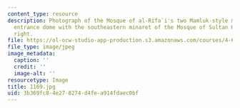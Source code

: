 ```yaml
---
content_type: resource
description: Photograph of the Mosque of al-Rifa`i's two Mamluk-style minarets and
  entrance dome with the southeastern minaret of the Mosque of Sultan Hasan to the
  right.
file: https://ol-ocw-studio-app-production.s3.amazonaws.com/courses/4-615-the-architecture-of-cairo-spring-2002/3b369fc84e278274d4fea914fdaec0bf_1169.jpg
file_type: image/jpeg
image_metadata:
  caption: ''
  credit: ''
  image-alt: ''
resourcetype: Image
title: 1169.jpg
uid: 3b369fc8-4e27-8274-d4fe-a914fdaec0bf
---
```


